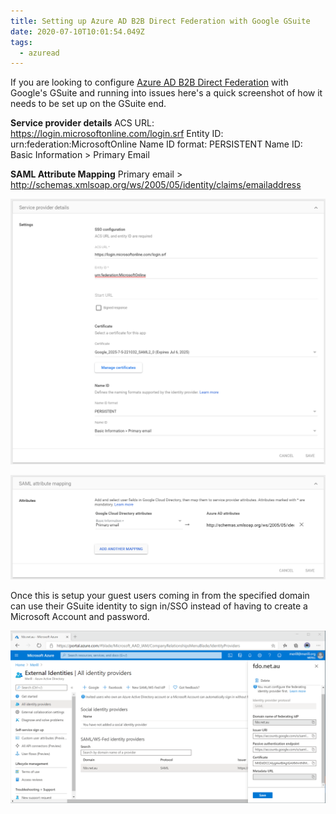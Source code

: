 ```yaml
---
title: Setting up Azure AD B2B Direct Federation with Google GSuite
date: 2020-07-10T10:01:54.049Z
tags:
  - azuread
---
```

If you are looking to configure [Azure AD B2B Direct Federation](https://docs.microsoft.com/en-us/azure/active-directory/b2b/direct-federation) with Google's GSuite and running into issues here's a quick screenshot of how it needs to be set up on the GSuite end.

**Service provider details**
ACS URL: https://login.microsoftonline.com/login.srf
Entity ID: urn:federation:MicrosoftOnline
Name ID format: PERSISTENT
Name ID: Basic Information > Primary Email

**SAML Attribute Mapping**
Primary email > http://schemas.xmlsoap.org/ws/2005/05/identity/claims/emailaddress

![](/images/uploads/gsuite-saml-app-1.png)

![](/images/uploads/gsuite-saml-app-2.png)

Once this is setup your guest users coming in from the specified domain can use their GSuite identity to sign in/SSO instead of having to create a Microsoft Account and password.

![](/images/uploads/azure-ad-direct-federation-gsuite-demo.gif)